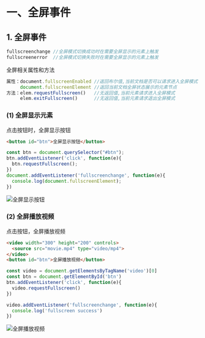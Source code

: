 # 一、全屏事件

## 1. 全屏事件

```javascript
fullscreenchange //全屏模式切换成功时在需要全屏显示的元素上触发
fullscreenerror  //全屏模式切换失败时在需要全屏显示的元素上触发
```

全屏相关属性和方法

```javascript
属性：document.fullscreenEnabled //返回布尔值,当前文档是否可以请求进入全屏模式
     document.fullscreenElement //返回当前文档全屏状态展示的元素节点
方法：elem.requestFullscreen()   //无返回值,当前元素请求进入全屏模式
     elem.exitFullscreen()      //无返回值,当前元素请求退出全屏模式
```

### (1) 全屏显示元素

点击按钮时，全屏显示按钮

```html
<button id="btn">全屏显示按钮</button>
```

```javascript
const btn = document.querySelector("#btn");
btn.addEventListener('click', function(e){
  btn.requestFullscreen();
})
document.addEventListener('fullscreenchange', function(e){
  console.log(document.fullscreenElement);
})
```

![全屏显示按钮]()

### (2) 全屏播放视频

点击按钮，全屏播放视频

```html
<video width="300" height="200" controls>
  <source src="movie.mp4" type="video/mp4">
</video>
<button id="btn">全屏播放视频</button>
```

```javascript
const video = document.getElementsByTagName('video')[0]
const btn = document.getElementById('btn')
btn.addEventListener('click', function(e){
  video.requestFullscreen()
})

video.addEventListener('fullscreenchange', function(e){
  console.log('fullscreen success')
})
```

![全屏播放视频]()

